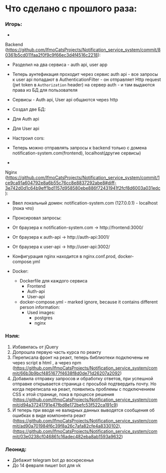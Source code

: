 # Что сделано с прошлого раза:

### Игорь:

+

Backend (https://github.com/IfmoCatsProjects/Notification_service_system/commit/80361b5cd011faa2f0f9c9f66ec3d4f4516c2218):

+ Разделил на два сервиса - auth api, user app
+ Теперь аунтефикация проходит через сервис auth api - все запросы к user api попадают в AuthenticationFilter - он
  отправляет Http request (jwt token в `Authorization` header) на сервер auth - и там выдаются права из БД для
  пользователя
+ Сервисы - Auth api, User api общаются через http
+ Создал две БД:
+ Для Auth api
+ Для User api
+ Настроил cors:
+ Теперь можно отправлять запросы к backend только с домена notification-system.com(frontend), localhost(другие
  сервисы)

+

Nginx (https://github.com/IfmoCatsProjects/Notification_service_system/commit/1ce9ca91a604792e8a6b55c76cc8e8837292abe8#diff-3e742d0d1c64b9eff1bd1157d958580ebe886f72431941f2fcf8d6003a031edc):

+ Ввел локальный домен: notification-system.com (127.0.0.1) - localhost (пока что)
+ Проксировал запросы:
+ От браузера к notification-system.com -> http://frontend:3000/
+ От браузера к auth-api -> http://auth-api:3001/
+ От браузера к user-api -> http://user-api:3002/
+ Конфигурация nginx находится в nginx.conf.prod, docker-compose.yml

+ Docker:
    + Dockerfile для каждого сервиса
        + Frontend
        + Auth-api
        + User-api
    + docker-compose.yml - marked ignore, because it contains different person information:
        + Used images:
            + postgres
            + nginx

### Нэля:

1. Избавилась от jQuery
2. Допрошла первую часть курса по реакту
3. Переписала фронт на реакт, теперь библиотеки подключены не через script в html , а через
   npm (https://github.com/IfmoCatsProjects/Notification_service_system/commit/66b3b9bcf4851677f4638f8d0de71d26207a2092)
4. Добавила отправку запросов и обработку ответов, при успешной отправке открывается страница с просьбой подтвердить
   почту. Но когда переписала на реакт, появились проблемы с подключением CSS к этой странице, пока в процессе
   решения (https://github.com/IfmoCatsProjects/Notification_service_system/commit/d94a37241791e47fbd8e172befc53f522ca191c9)
5. И теперь при вводе не валидных данных выводятся сообщения об ошибках в виде компонента
   реакт (https://github.com/IfmoCatsProjects/Notification_service_system/commit/ad90a701984f6c39f8a26c7afa82cfe4a8330102), (https://github.com/IfmoCatsProjects/Notification_service_system/commit/03e0238cf046861c16adec482eba8ab1593a9632)

### Леонид:

+ Дебажит telegram bot до воскресенья
+ До 14 февраля пишет bot для vk